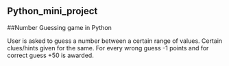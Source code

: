 ## Python_mini_project

##Number Guessing game in Python

User is asked to guess a number between a certain range of values. Certain clues/hints given for the same. For every wrong guess -1 points and for correct guess +50 is awarded.
